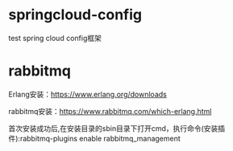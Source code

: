 # springcloud-config

test spring cloud config框架


# rabbitmq

Erlang安装：https://www.erlang.org/downloads

rabbitmq安装：https://www.rabbitmq.com/which-erlang.html

首次安装成功后,在安装目录的sbin目录下打开cmd，执行命令(安装插件):rabbitmq-plugins enable rabbitmq_management
